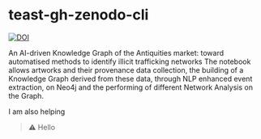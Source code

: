 # teast-gh-zenodo-cli




[![DOI](https://sandbox.zenodo.org/badge/DOI/10.5072/zenodo.1162041.svg)](https://doi.org/10.5072/zenodo.1162041)



An AI-driven Knowledge Graph of the Antiquities market: toward automatised methods to identify illicit trafficking networks The notebook allows artworks and their provenance data collection, the building of a Knowledge Graph derived from these data, through NLP enhanced event extraction, on Neo4j and the performing of different Network Analysis on the Graph.


I am also helping

>:warning: Hello
